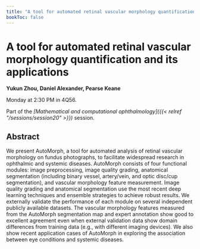 ```yaml
---
title: "A tool for automated retinal vascular morphology quantification and its applications"
bookToc: false
---
```


# A tool for automated retinal vascular morphology quantification and its applications

**Yukun Zhou, Daniel Alexander, Pearse Keane**

Monday at 2:30 PM in 4Q56.

Part of the *[Mathematical and computational ophthalmology]({{< relref "/sessions/session20" >}})* session.

## Abstract

We present AutoMorph, a tool for automated analysis of retinal vascular morphology on fundus photographs, to facilitate widespread research in ophthalmic and systemic diseases. AutoMorph consists of four functional modules: image preprocessing, image quality grading, anatomical segmentation (including binary vessel, artery/vein, and optic disc/cup segmentation), and vascular morphology feature measurement. Image quality grading and anatomical segmentation use the most recent deep learning techniques and ensemble strategies to achieve robust results. We externally validate the performance of each module on several independent publicly available datasets. The vascular morphology features measured from the AutoMorph segmentation map and expert annotation show good to excellent agreement even when external validation data show domain differences from training data (e.g., with different imaging devices). We also show recent application cases of AutoMorph in exploring the association between eye conditions and systemic diseases.


